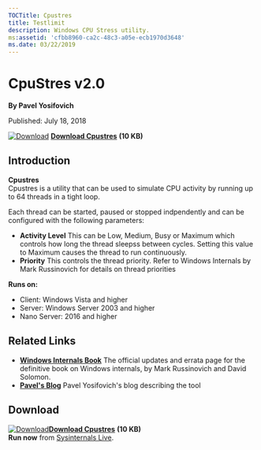 ```yaml
--- 
TOCTitle: Cpustres
title: Testlimit
description: Windows CPU Stress utility.
ms:assetid: 'cfbb8960-ca2c-48c3-a05e-ecb1970d3648'
ms.date: 03/22/2019
---
```


CpuStres v2.0
==============

**By Pavel Yosifovich**

Published: July 18, 2018

[![Download](/media/landing/sysinternals/download_sm.png)](https://download.sysinternals.com/files/CPUSTRES.zip) [**Download Cpustres**](https://download.sysinternals.com/files/CPUSTRES.zip) **(10 KB)**


## Introduction

**Cpustres**  
Cpustres is a utility that can be used to simulate CPU activity by running 
up to 64 threads in a tight loop.

Each thread can be started, paused or stopped indpendently and can be configured with the following parameters:

- **Activity Level**  This can be Low, Medium, Busy or Maximum which controls how long the thread sleepss between cycles. Setting this value to Maximum causes the thread to run continuously.
- **Priority**  This controls the thread priority. Refer to Windows Internals by Mark Russinovich for details on thread priorities




**Runs on:**

-   Client: Windows Vista and higher
-   Server: Windows Server 2003 and higher
-   Nano Server: 2016 and higher

## Related Links

-   [**Windows Internals Book**](~/learn/windows-internals.md)  The official updates and errata page for the definitive book on
    Windows internals, by Mark Russinovich and David Solomon.
-   [**Pavel's Blog**](http://blogs.microsoft.co.il/pavely/2016/06/11/enhanced-cpu-stress-tool/) Pavel Yosifovich's blog describing the tool

## Download

[![Download](/media/landing/sysinternals/download_sm.png)](https://download.sysinternals.com/files/CPUSTRES.zip)[**Download Cpustres**](https://download.sysinternals.com/files/CPUSTRES.zip) **(10 KB)**  
**Run now** from [Sysinternals Live](https://live.sysinternals.com/cpustres.exe).




